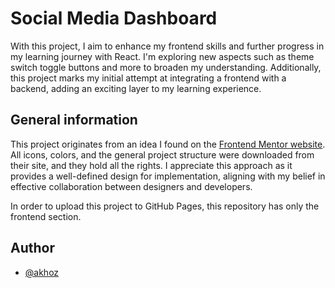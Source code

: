 # Social Media Dashboard
With this project, I aim to enhance my frontend skills and further progress in my 
learning journey with React. I'm exploring new aspects such as theme switch toggle 
buttons and more to broaden my understanding. Additionally, this project marks my 
initial attempt at integrating a frontend with a backend, adding an exciting layer 
to my learning experience.

## General information
This project originates from an idea I found on the 
[Frontend Mentor website](https://www.frontendmentor.io/home). All icons, 
colors, and the general project structure were downloaded from their site, 
and they hold all the rights. I appreciate this approach as it provides a 
well-defined design for implementation, aligning with my belief in effective 
collaboration between designers and developers.

In order to upload this project to GitHub Pages, this repository has only the frontend section.

## Author
- [@akhoz](https://github.com/akhoz)
